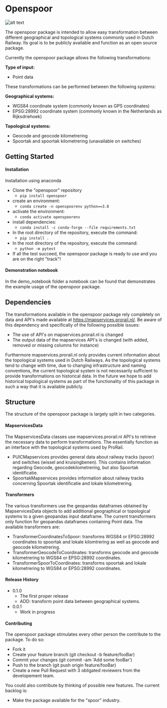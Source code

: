# Openspoor

![alt text](https://www.radingspoor.nl/images/Stoom/Modellen_van_Leden/7_Inch_modellen/Zandloc_Janny/51133945_533417650499237_1555124498724814848_n.jpg)

The openspoor package is intended to allow easy transformation between different geographical and topological systems 
commonly used in Dutch Railway. Its goal is to be publicly available and function as an open source package.

Currently the openspoor package allows the following transformations:

**Type of input:**
- Point data

These transformations can be performed between the following systems:

**Geographical systems:**
- WGS84 coordinate system (commonly known as GPS coordinates)
- EPSG:28992 coordinate system (commonly known in the Netherlands as Rijksdriehoek)

**Topological systems:**
- Geocode and geocode kilometrering
- Spoortak and spoortak kilometrering (unavailable on switches)

## Getting Started

#### Installation
Installation using anaconda
- Clone the "openspoor" repository
  - `pip install openspoor`
- create an environment:
  - `conda create -n openspoorenv python==3.8`
- activate the environment:
  - `conda activate openspoorenv`
- install dependencies:
  - `conda install -c conda-forge --file requirements.txt`
- In the root directory of the repository, execute the command:
  - `pip install .`
- In the root directory of the repository, execute the command: 
  - `python -m pytest`
- If all the test succeed, the openspoor package is ready to use and you are on the right "track"!

#### Demonstration notebook

In the demo_notebook folder a notebook can be found that demonstrates the example usage of the openspoor package.

## Dependencies

The transformations available in the openspoor package rely completely on data and API's made available at 
https://mapservices.prorail.nl/. Be aware of this dependency and specifically of the following possible issues:

- The use of API's on mapservices.prorail.nl is changed
- The output data of the mapservices API's is changed (with added, removed or missing columns for instance)

Furthermore mapservices.prorail.nl only provides current information about the topological systems used in Dutch
Railways. As the topological systems tend to change with time, due to changing infrastructure and naming conventions, 
the current topological system is not necessarily sufficient to provide transformations on historical data. In the
future we hope to add historical topological systems as part of the functionality of this package in such a way that it
is available publicly.


## Structure

The structure of the openspoor package is largely split in two categories.

#### MapservicesData

The MapservicesData classes use mapservices.prorail.nl API's to retrieve the necessary data to perform transformations.
The essentially function as an interface with the topological systems used by ProRail.

- PUICMapservices provides general data about railway tracks (spoor) and switches (wissel and kruisingbenen). This 
contains information regarding Geocode, geocodekilometrering, but also Spoortak identificatie.
- SpoortakMapservices provides information about railway tracks concerning Spoortak identificatie and lokale 
kilometrering.

#### Transformers

The various transformers use the geopandas dataframes obtained by MapservicesData objects to add additional geographical
or topological systems to a given geopandas input dataframe. The current transformers only function for geopandas 
dataframes containing Point data. The available transformers are:

- TransformerCoordinatesToSpoor: transforms WGS84 or EPSG:28992 coordinates to spoortak and lokale kilomtrering as well 
as geocode and geocode kilometrering.
- TransformerGeocodeToCoordinates: transforms geocode and geocode kilometrering to WGS84 or EPSG:28992 coordinates.
- TransformerSpoorToCoordinates: transforms spoortak and lokale kilometrering to WGS84 or EPSG:28992 coordinates.

#### Release History

- 0.1.0
  - The first proper release
  - ADD: transform point data between geographical systems.
- 0.0.1
  - Work in progress 

#### Contributing
The openspoor package stimulates every other person the contribute to the package. To do so:

- Fork it
- Create your feature branch (git checkout -b feature/fooBar)
- Commit your changes (git commit -am 'Add some fooBar')
- Push to the branch (git push origin feature/fooBar)
- Create a new Pull Request with 3 obligated reviewers from the developement team.

You could also contribute by thinking of possible new features. The current backlog is:
- Make the package available for the "spoor" industry.